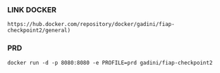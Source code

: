 ### LINK DOCKER
```
https://hub.docker.com/repository/docker/gadini/fiap-checkpoint2/general)
```
### PRD
```
docker run -d -p 8080:8080 -e PROFILE=prd gadini/fiap-checkpoint2
```
